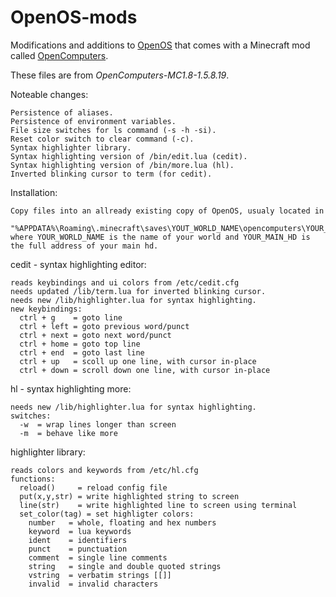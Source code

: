 # OpenOS-mods
Modifications and additions to [OpenOS](https://github.com/MightyPirates/OpenComputers/tree/master-MC1.8/src/main/resources/assets/opencomputers/loot/OpenOS) that comes with a Minecraft mod called  [OpenComputers](https://github.com/MightyPirates/OpenComputers/tree/master-MC1.8).

These files are from *OpenComputers-MC1.8-1.5.8.19*.

Noteable changes:

    Persistence of aliases.
    Persistence of environment variables.
    File size switches for ls command (-s -h -si).
    Reset color switch to clear command (-c).
    Syntax highlighter library.
    Syntax highlighting version of /bin/edit.lua (cedit).
    Syntax highlighting version of /bin/more.lua (hl).
    Inverted blinking cursor to term (for cedit).

Installation:

    Copy files into an allready existing copy of OpenOS, usualy located in
      "%APPDATA%\Roaming\.minecraft\saves\YOUT_WORLD_NAME\opencomputers\YOUR_MAIN_HD"
    where YOUR_WORLD_NAME is the name of your world and YOUR_MAIN_HD is the full address of your main hd.

cedit - syntax highlighting editor:

    reads keybindings and ui colors from /etc/cedit.cfg
    needs updated /lib/term.lua for inverted blinking cursor.
    needs new /lib/highlighter.lua for syntax highlighting.
    new keybindings:
      ctrl + g    = goto line
      ctrl + left = goto previous word/punct
      ctrl + next = goto next word/punct
      ctrl + home = goto top line
      ctrl + end  = goto last line
      ctrl + up   = scoll up one line, with cursor in-place
      ctrl + down = scroll down one line, with cursor in-place

hl - syntax highlighting more:

    needs new /lib/highlighter.lua for syntax highlighting.
    switches:
      -w  = wrap lines longer than screen
      -m  = behave like more

highlighter library:

    reads colors and keywords from /etc/hl.cfg
    functions:
      reload()     = reload config file
      put(x,y,str) = write highlighted string to screen
      line(str)    = write highlighted line to screen using terminal  
      set_color(tag) = set highligter colors:
        number   = whole, floating and hex numbers
        keyword  = lua keywords
        ident    = identifiers
        punct    = punctuation
        comment  = single line comments
        string   = single and double quoted strings
        vstring  = verbatim strings [[]]
        invalid  = invalid characters
        
    
